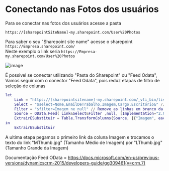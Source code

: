 # Conectando nas Fotos dos usuários

Para se conectar nas fotos dos usuários acesse a pasta

``https://[sharepointSiteName]-my.sharepoint.com/User%20Photos``

Para saber o seu "Sharepoint site name" acesse o sharepoint ``https://Empresa.sharepoint.com/``<br>
Neste exemplo o link seria ``https://Empresa-my.sharepoint.com/User%20Photos``

![image](https://user-images.githubusercontent.com/31570331/120718993-3b155f80-c4a0-11eb-8536-2f38fcc4da1b.png)

É possivel se conectar utilizando "Pasta do Sharepoint" ou "Feed Odata",
Vamos seguir com o conector "Feed Odata", pois reduz etapas de filtro de seleção de colunas

```m
let 
    Link = "https://[sharepointsitename]-my.sharepoint.com/_vti_bin/listdata.svc/ListaDeInformaçõesSobreOUsuário?"
    Select = "$select=Nome,EmailDeTrabalho,Imagem,Cargo,Escritório&" // Seleciona as colunas selecionadas
    Filter = "$filter=Imagem ne null" // Remove as linhas em branco da coluna Imagem
    Source = OData.Feed( Link&Select&Filter ,null, [Implementation="2.0"]),
    ExtrairESubstituir = Table.TransformColumns(Source, {{"Imagem", each Text.Replace(Text.BeforeDelimiter(_, ","),"MThumb.jpg","LThumb.jpg"), type text}})
in
    ExtrairESubstituir
```

A ultima etapa pegamos o primeiro link da coluna Imagem e trocamos o texto do link "MThumb.jpg" (Tamanho Médio de Imagem) por "LThumb.jpg" (Tamanho Grande da Imagem)

Documentação Feed OData = https://docs.microsoft.com/en-us/previous-versions/dynamicscrm-2015/developers-guide/gg309461(v=crm.7)
